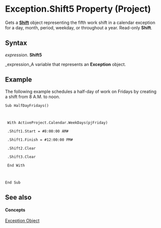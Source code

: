 
# Exception.Shift5 Property (Project)

Gets a  **[Shift](bf224646-d1c6-bc4a-1cce-a08b2f4e417d.md)** object representing the fifth work shift in a calendar exception for a day, month, period, weekday, or throughout a year. Read-only **Shift**.


## Syntax

 _expression_. **Shift5**

 _expression_A variable that represents an  **Exception** object.


## Example

The following example schedules a half-day of work on Fridays by creating a shift from 8 A.M. to noon.


```
Sub HalfDayFridays() 

 

 With ActiveProject.Calendar.WeekDays(pjFriday) 

 .Shift1.Start = #8:00:00 AM# 

 .Shift1.Finish = #12:00:00 PM# 

 .Shift2.Clear 

 .Shift3.Clear 

 End With 

 

End Sub
```


## See also


#### Concepts


 [Exception Object](105372cd-2e8b-0fd0-f565-0a75c907a40a.md)
